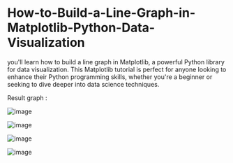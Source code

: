 # How-to-Build-a-Line-Graph-in-Matplotlib-Python-Data-Visualization
you'll learn how to build a line graph in Matplotlib, a powerful Python library for data visualization. This Matplotlib tutorial is perfect for anyone looking to enhance their Python programming skills, whether you're a beginner or seeking to dive deeper into data science techniques.

Result graph : 

![image](https://github.com/user-attachments/assets/23b2188c-37ba-416a-8d86-da83bb9a9d7c)

![image](https://github.com/user-attachments/assets/65a0c151-2a33-4265-b7b8-77ace8220581)

![image](https://github.com/user-attachments/assets/c46d9d1e-6c51-4088-999d-8791b0416692)

![image](https://github.com/user-attachments/assets/e6f09682-0b48-4ed0-a8a5-b876905a8424)
